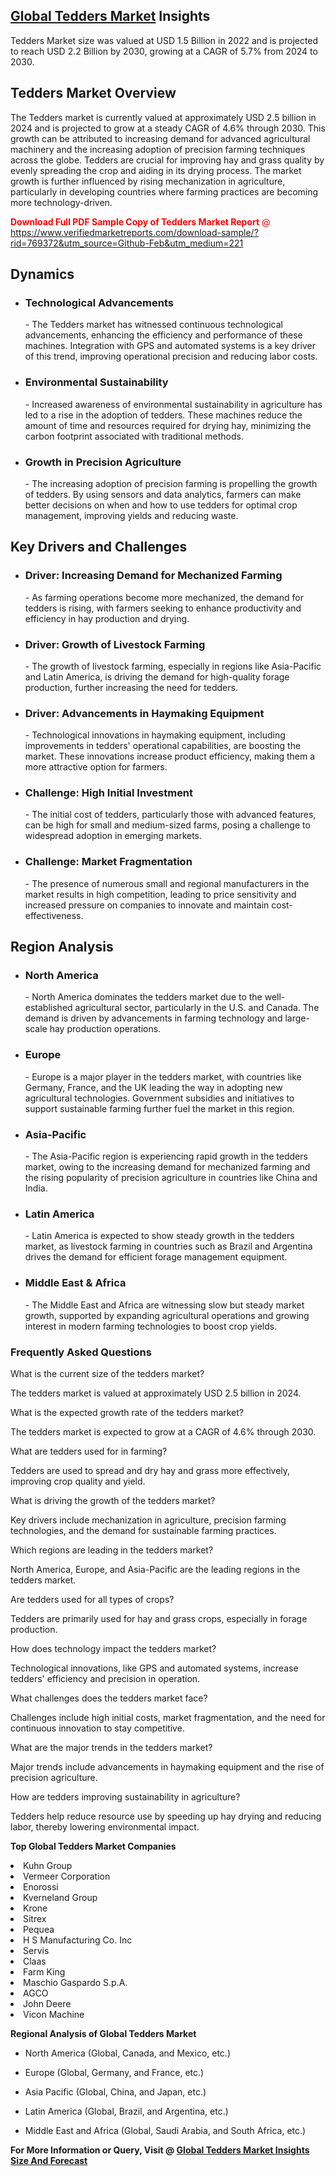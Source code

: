 <h2><a href="https://www.verifiedmarketreports.com/download-sample/?rid=769372&amp;utm_source=Github&amp;utm_medium=221" target="_blank">Global Tedders Market</a> Insights</h2><p>Tedders Market size was valued at USD 1.5 Billion in 2022 and is projected to reach USD 2.2 Billion by 2030, growing at a CAGR of 5.7% from 2024 to 2030.</p><p> <h2>Tedders Market Overview</h2> <p>The Tedders market is currently valued at approximately USD 2.5 billion in 2024 and is projected to grow at a steady CAGR of 4.6% through 2030. This growth can be attributed to increasing demand for advanced agricultural machinery and the increasing adoption of precision farming techniques across the globe. Tedders are crucial for improving hay and grass quality by evenly spreading the crop and aiding in its drying process. The market growth is further influenced by rising mechanization in agriculture, particularly in developing countries where farming practices are becoming more technology-driven.</p> <p><p><span class=""><span style="color: #ff0000;"><strong>Download Full PDF Sample Copy of Tedders Market Report</strong> @ </span><a href="https://www.verifiedmarketreports.com/download-sample/?rid=769372&amp;utm_source=Github-Feb&amp;utm_medium=221" target="_blank">https://www.verifiedmarketreports.com/download-sample/?rid=769372&amp;utm_source=Github-Feb&amp;utm_medium=221</a></span></p></p> <h2>Dynamics</h2> <ul> <li><h3>Technological Advancements</h3> - The Tedders market has witnessed continuous technological advancements, enhancing the efficiency and performance of these machines. Integration with GPS and automated systems is a key driver of this trend, improving operational precision and reducing labor costs.</li> <li><h3>Environmental Sustainability</h3> - Increased awareness of environmental sustainability in agriculture has led to a rise in the adoption of tedders. These machines reduce the amount of time and resources required for drying hay, minimizing the carbon footprint associated with traditional methods.</li> <li><h3>Growth in Precision Agriculture</h3> - The increasing adoption of precision farming is propelling the growth of tedders. By using sensors and data analytics, farmers can make better decisions on when and how to use tedders for optimal crop management, improving yields and reducing waste.</li> </ul> <h2>Key Drivers and Challenges</h2> <ul> <li><h3>Driver: Increasing Demand for Mechanized Farming</h3> - As farming operations become more mechanized, the demand for tedders is rising, with farmers seeking to enhance productivity and efficiency in hay production and drying.</li> <li><h3>Driver: Growth of Livestock Farming</h3> - The growth of livestock farming, especially in regions like Asia-Pacific and Latin America, is driving the demand for high-quality forage production, further increasing the need for tedders.</li> <li><h3>Driver: Advancements in Haymaking Equipment</h3> - Technological innovations in haymaking equipment, including improvements in tedders' operational capabilities, are boosting the market. These innovations increase product efficiency, making them a more attractive option for farmers.</li> <li><h3>Challenge: High Initial Investment</h3> - The initial cost of tedders, particularly those with advanced features, can be high for small and medium-sized farms, posing a challenge to widespread adoption in emerging markets.</li> <li><h3>Challenge: Market Fragmentation</h3> - The presence of numerous small and regional manufacturers in the market results in high competition, leading to price sensitivity and increased pressure on companies to innovate and maintain cost-effectiveness.</li> </ul> <h2>Region Analysis</h2> <ul> <li><h3>North America</h3> - North America dominates the tedders market due to the well-established agricultural sector, particularly in the U.S. and Canada. The demand is driven by advancements in farming technology and large-scale hay production operations.</li> <li><h3>Europe</h3> - Europe is a major player in the tedders market, with countries like Germany, France, and the UK leading the way in adopting new agricultural technologies. Government subsidies and initiatives to support sustainable farming further fuel the market in this region.</li> <li><h3>Asia-Pacific</h3> - The Asia-Pacific region is experiencing rapid growth in the tedders market, owing to the increasing demand for mechanized farming and the rising popularity of precision agriculture in countries like China and India.</li> <li><h3>Latin America</h3> - Latin America is expected to show steady growth in the tedders market, as livestock farming in countries such as Brazil and Argentina drives the demand for efficient forage management equipment.</li> <li><h3>Middle East & Africa</h3> - The Middle East and Africa are witnessing slow but steady market growth, supported by expanding agricultural operations and growing interest in modern farming technologies to boost crop yields.</li> </ul> <h3>Frequently Asked Questions</h3> <p>What is the current size of the tedders market?</p> <p>The tedders market is valued at approximately USD 2.5 billion in 2024.</p> <p>What is the expected growth rate of the tedders market?</p> <p>The tedders market is expected to grow at a CAGR of 4.6% through 2030.</p> <p>What are tedders used for in farming?</p> <p>Tedders are used to spread and dry hay and grass more effectively, improving crop quality and yield.</p> <p>What is driving the growth of the tedders market?</p> <p>Key drivers include mechanization in agriculture, precision farming technologies, and the demand for sustainable farming practices.</p> <p>Which regions are leading in the tedders market?</p> <p>North America, Europe, and Asia-Pacific are the leading regions in the tedders market.</p> <p>Are tedders used for all types of crops?</p> <p>Tedders are primarily used for hay and grass crops, especially in forage production.</p> <p>How does technology impact the tedders market?</p> <p>Technological innovations, like GPS and automated systems, increase tedders' efficiency and precision in operation.</p> <p>What challenges does the tedders market face?</p> <p>Challenges include high initial costs, market fragmentation, and the need for continuous innovation to stay competitive.</p> <p>What are the major trends in the tedders market?</p> <p>Major trends include advancements in haymaking equipment and the rise of precision agriculture.</p> <p>How are tedders improving sustainability in agriculture?</p> <p>Tedders help reduce resource use by speeding up hay drying and reducing labor, thereby lowering environmental impact.</p> </p><p><strong>Top Global Tedders Market Companies</strong></p><div data-test-id=""><p><li>Kuhn Group</li><li> Vermeer Corporation</li><li> Enorossi</li><li> Kverneland Group</li><li> Krone</li><li> Sitrex</li><li> Pequea</li><li> H S Manufacturing Co. Inc</li><li> Servis</li><li> Claas</li><li> Farm King</li><li> Maschio Gaspardo S.p.A.</li><li> AGCO</li><li> John Deere</li><li> Vicon Machine</li></p><div><strong>Regional Analysis of&nbsp;Global Tedders Market</strong></div><ul><li dir="ltr"><p dir="ltr">North America&nbsp;(Global, Canada, and Mexico, etc.)</p></li><li dir="ltr"><p dir="ltr">Europe (Global, Germany, and France, etc.)</p></li><li dir="ltr"><p dir="ltr">Asia Pacific&nbsp;(Global, China, and Japan, etc.)</p></li><li dir="ltr"><p dir="ltr">Latin America&nbsp;(Global, Brazil, and Argentina, etc.)</p></li><li dir="ltr">Middle East and Africa&nbsp;(Global, Saudi Arabia, and South Africa, etc.)</li></ul><p><strong>For More Information or Query, Visit @&nbsp;</strong><strong><a href="https://www.verifiedmarketreports.com/product/tedders-market/?utm_source=Github&amp;utm_medium=221" target="_blank">Global Tedders Market Insights Size And Forecast</a></strong></p></div>
